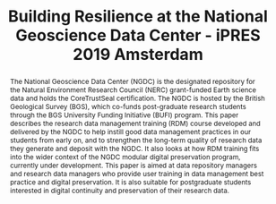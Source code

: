 ---
abstract: "The National Geoscience Data Center (NGDC) is the designated repository
  for the Natural Environment Research Council (NERC) grant-funded Earth science data
  and holds the CoreTrustSeal certification. The NGDC is hosted by the British Geological
  Survey (BGS), which co-funds post-graduate research students through the BGS University
  Funding Initiative (BUFI) program. \nThis paper describes the research data management
  training (RDM) course developed and delivered by the NGDC to help instill good data
  management practices in our students from early on, and to strengthen the long-term
  quality of research data they generate and deposit with the NGDC. It also looks
  at how RDM training fits into the wider context of the NGDC modular digital preservation
  program, currently under development. \nThis paper is aimed at data repository managers
  and research data managers who provide user training in data management best practice
  and digital preservation. It is also suitable for postgraduate students interested
  in digital continuity and preservation of their research data."
creators:
- Pinnick, Jaana
date: null
document_url: https://services.phaidra.univie.ac.at/api/object/o:1079689/download
grand_parent: iPRES
institutions: []
keywords: []
landing_page_url: https://phaidra.univie.ac.at/o:1079689
language: eng
layout: publication
license: CC BY 4.0 International
notes_url: null
parent: iPRES 2019
presentation_url: null
size: 189332
source_name: iPRES
title: Building Resilience at the National Geoscience Data Center - iPRES 2019 Amsterdam
type: paper
year: 2019
---